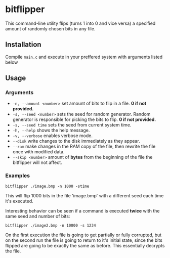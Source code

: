# bitflipper

This command-line utility flips (turns 1 into 0 and vice versa) a specified amount of randomly chosen bits in any file.

## Installation
Compile `main.c` and execute in your preffered system with arguments listed below

## Usage
### Arguments
- `-n, --amount <number>` set amount of bits to flip in a file. **0 if not provided.**
- `-s, --seed <number>` sets the seed for random generator. Random generator is responsible for picking the bits to flip. **0 if not provided.**
- `-s, --seed time` sets the seed from current system time.
- `-h, --help` shows the help message.
- `-v, --verbose` enables verbose mode.
- `--disk` write changes to the disk immediately as they appear.
- `--ram` make changes in the RAM copy of the file, then rewrite the file once with modified data.
- `--skip <number>` amount of **bytes** from the beginning of the file the bitflipper will not affect.

### Examples
`bitflipper ./image.bmp -n 1000 -stime`

This will flip 1000 bits in the file 'image.bmp' with a different seed each time it's executed.

Interesting behavior can be seen if a command is executed **twice** with the same seed and number of bits:

`bitflipper ./image2.bmp -n 10000 -s 1234`

On the first execution the file is going to get partially or fully corrupted, but on the second run the file is going to return to it's initial state, since the bits flipped are going to be exactly the same as before. This essentially decrypts the file.